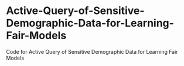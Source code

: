 # Active-Query-of-Sensitive-Demographic-Data-for-Learning-Fair-Models
Code for Active Query of Sensitive Demographic Data for Learning Fair Models

